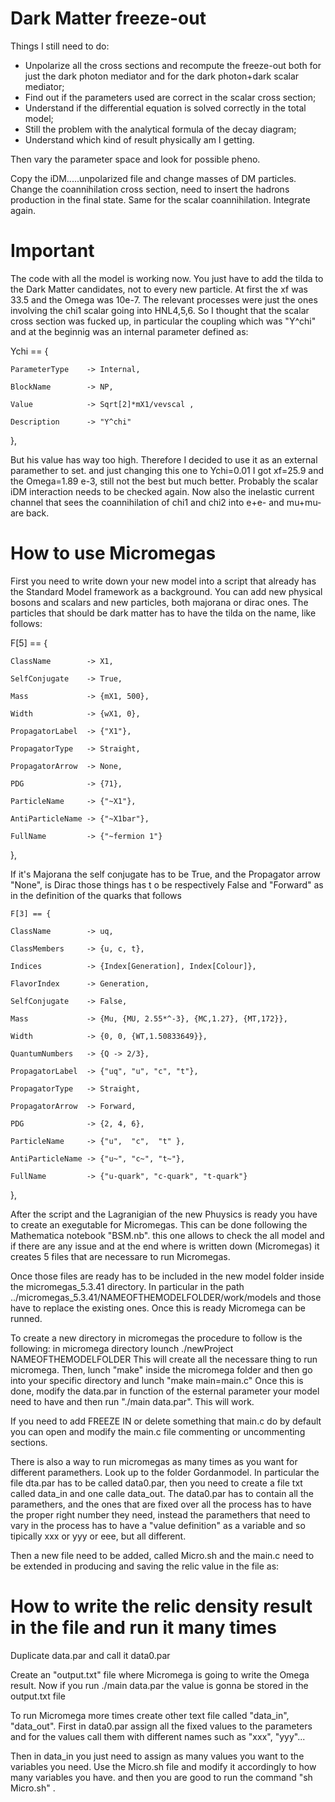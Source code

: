 # Dark Matter freeze-out

Things I still need to do:
- Unpolarize all the cross sections and recompute the freeze-out both for just the dark photon mediator and for the dark photon+dark scalar mediator;
- Find out if the parameters used are correct in the scalar cross section;
- Understand if the differential equation is solved correctly in the total model;
- Still the problem with the analytical formula of the decay diagram;
- Understand which kind of result physically am I getting.

Then vary the parameter space and look for possible pheno.

Copy the iDM.....unpolarized file and change masses of DM particles. Change the coannihilation cross section, need to insert the hadrons production in the final state. Same for the scalar coannihilation. Integrate again.




# Important
The code with all the model is working now. You just have to add the tilda to the Dark Matter candidates, not to every new particle.
At first the xf was 33.5 and the Omega was 10e-7. The relevant processes were just the ones involving the chi1 scalar going into HNL4,5,6. 
So I thought that the scalar cross section was fucked up, in particular the coupling which was "Y^chi" and at the beginnig was an internal parameter defined as:

 Ychi == {
 
    ParameterType    -> Internal, 
    
    BlockName        -> NP,
    
    Value            -> Sqrt[2]*mX1/vevscal ,
    
    Description      -> "Y^chi"
    
  }, 
  
But his value has way too high. Therefore I decided to use it as an external paramether to set. and just changing this one to Ychi=0.01 I got xf=25.9 and the Omega=1.89 e-3, still not the best but much better.
Probably the scalar iDM interaction needs to be checked again. Now also the inelastic current channel that sees the coannihilation of chi1 and chi2 into e+e- and mu+mu- are back.




# How to use Micromegas
First you need to write down your new model into a script that already has the Standard Model framework as a background. You can add new physical bosons and scalars and new particles, both majorana or dirac ones. The particles that should be dark matter has to have the tilda on the name, like follows:
 
 F[5] == {                               
  
    ClassName        -> X1,
    
    SelfConjugate    -> True,
    
    Mass             -> {mX1, 500},
    
    Width            -> {wX1, 0},
    
    PropagatorLabel  -> {"X1"},
    
    PropagatorType   -> Straight,
    
    PropagatorArrow  -> None,
    
    PDG              -> {71},
    
    ParticleName     -> {"~X1"},
    
    AntiParticleName -> {"~X1bar"},
    
    FullName         -> {"~fermion 1"}
    
  }, 
  
  If it's Majorana the self conjugate has to be True, and the Propagator arrow "None", is Dirac those things has t o be respectively False and "Forward" as in the definition of the quarks that follows
  
    F[3] == {
    
    ClassName        -> uq,
    
    ClassMembers     -> {u, c, t},
    
    Indices          -> {Index[Generation], Index[Colour]},
    
    FlavorIndex      -> Generation,
    
    SelfConjugate    -> False,
    
    Mass             -> {Mu, {MU, 2.55*^-3}, {MC,1.27}, {MT,172}},
    
    Width            -> {0, 0, {WT,1.50833649}},
    
    QuantumNumbers   -> {Q -> 2/3},
    
    PropagatorLabel  -> {"uq", "u", "c", "t"},
    
    PropagatorType   -> Straight,
    
    PropagatorArrow  -> Forward,
    
    PDG              -> {2, 4, 6}, 
    
    ParticleName     -> {"u",  "c",  "t" },
    
    AntiParticleName -> {"u~", "c~", "t~"},
    
    FullName         -> {"u-quark", "c-quark", "t-quark"}
    
  },
  
  After the script and the Lagranigian of the new Phuysics is ready you have to create an exegutable for Micromegas. This can be done following the Mathematica notebook "BSM.nb". this one allows to check the all model and if there are any issue and at the end where is written down (Micromegas) it creates 5 files that are necessare to run Micromegas. 
  
Once those files are ready has to be included in the new model folder inside the micromegas_5.3.41 directory. In particular in the path ../micromegas_5.3.41/NAMEOFTHEMODELFOLDER/work/models and those have to replace the existing ones. Once this is ready Micromega can be runned.

To create a new directory in micromegas the procedure to follow is the following:
in micromega directory lounch ./newProject NAMEOFTHEMODELFOLDER
This will create all the necessare thing to run micromega.
Then, lunch "make" inside the micromega folder and then go into your specific directory and lunch "make main=main.c"
Once this is done, modify the data.par in function of the esternal parameter your model need to have and then run "./main data.par". This will work.

If you need to add FREEZE IN or delete something that main.c do by default you can open and modify the main.c file commenting or uncommenting sections.

There is also a way to run micromegas as many times as you want for different paramethers. Look up to the folder Gordanmodel. In particular the file dta.par has to be called data0.par, then you need to create a file txt called data_in and one calle data_out. The data0.par has to contain all the paramethers, and the ones that are fixed over all the process has to have the proper right number they need, instead the paramethers that need to vary in the process has to have a "value definition" as a variable and so tipically xxx or yyy or eee, but all different.

Then a new file need to be added, called Micro.sh and the main.c need to be extended in producing and saving the relic value in the file as:

# How to write the relic density result in the file and run it many times

Duplicate data.par and call it data0.par

Create an "output.txt" file where Micromega is going to write the Omega result. Now if you run ./main data.par the value is gonna be stored in the output.txt file

To run Micromega more times create other text file called "data_in", "data_out". First in data0.par assign all the fixed values to the parameters and for the values call them with different names such as "xxx", "yyy"... 

Then in data_in you just need to assign as many values you want to the variables you need. Use the Micro.sh file and modify it accordingly to how many variables you have. and then you are good to run the command "sh Micro.sh" .
